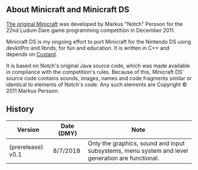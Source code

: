 ## About Minicraft and Minicraft DS

[The original Minicraft](http://ludumdare.com/compo/ludum-dare-22/?action=preview&uid=398) was developed by Markus "Notch" Persson for the 22nd Ludum Dare game programming competition in December 2011.

Minicraft DS is my ongoing effort to port Minicraft for the Nintendo DS using devkitPro and libnds, for fun and education. It is written in C++ and depends on [Custard](https://github.com/jameskirkwood/ds-custard).

It is based on Notch's original Java source code, which was made available in compliance with the competition's rules. Because of this, Minicraft DS' source code contains sounds, images, names and code fragments similar or identical to elements of Notch's code. Any such elements are Copyright © 2011 Markus Persson.

## History

| Version           | Date (DMY) | Note                                                         |
| ----------------- | ---------- | ------------------------------------------------------------ |
| (prerelease) v0.1 | 8/7/2018   | Only the graphics, sound and input subsystems, menu system and level generation are functional. |